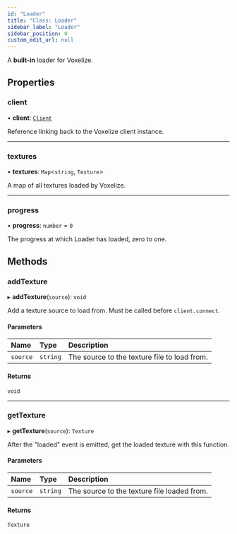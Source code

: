 ```yaml
---
id: "Loader"
title: "Class: Loader"
sidebar_label: "Loader"
sidebar_position: 0
custom_edit_url: null
---
```


A **built-in** loader for Voxelize.

## Properties

### client

• **client**: [`Client`](Client.md)

Reference linking back to the Voxelize client instance.

___

### textures

• **textures**: `Map`<`string`, `Texture`\>

A map of all textures loaded by Voxelize.

___

### progress

• **progress**: `number` = `0`

The progress at which Loader has loaded, zero to one.

## Methods

### addTexture

▸ **addTexture**(`source`): `void`

Add a texture source to load from. Must be called before `client.connect`.

#### Parameters

| Name | Type | Description |
| :------ | :------ | :------ |
| `source` | `string` | The source to the texture file to load from. |

#### Returns

`void`

___

### getTexture

▸ **getTexture**(`source`): `Texture`

After the "loaded" event is emitted, get the loaded texture with this function.

#### Parameters

| Name | Type | Description |
| :------ | :------ | :------ |
| `source` | `string` | The source to the texture file loaded from. |

#### Returns

`Texture`

